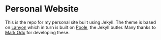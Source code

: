 # Personal Website

This is the repo for my personal site built using Jekyll. 
The theme is based on [Lanyon](https://github.com/poole/lanyon) which in turn is built on [Poole](http://getpoole.com), the Jekyll butler. Many thanks to [Mark Odo](https://github.com/mdo) for developing these.

